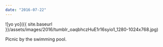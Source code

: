 ```yaml
---
date: "2016-07-22"
---
```


![yo yo]({{ site.baseurl }}/assets/images/2016/tumblr_oaqbhczHuE1r16syio1_1280-1024x768.jpg)

Picnic by the swimming pool.

